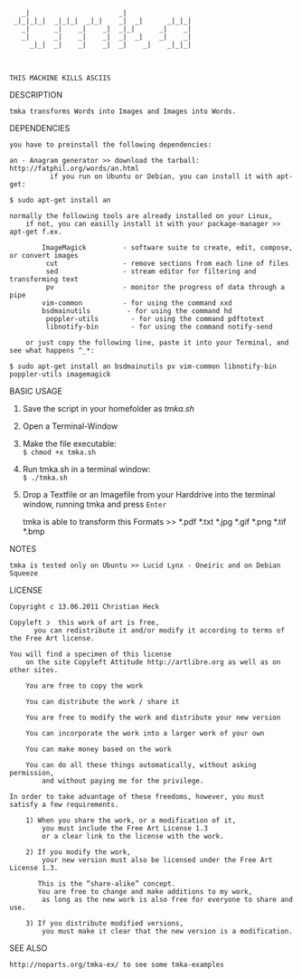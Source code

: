 	   _|                      _|
	 _|_|_|_|  _|_|_|  _|_|    _|  _|      _|_|_|  
	   _|      _|    _|    _|  _|_|      _|    _|  
	   _|      _|    _|    _|  _|  _|    _|    _|  
	     _|_|  _|    _|    _|  _|    _|    _|_|_| 


​	

	THIS MACHINE KILLS ASCIIS



DESCRIPTION

    tmka transforms Words into Images and Images into Words.

DEPENDENCIES


    you have to preinstall the following dependencies:
    
    an - Anagram generator >> download the tarball: http://fatphil.org/words/an.html
              if you run on Ubuntu or Debian, you can install it with apt-get:	

`$ sudo apt-get install an`  

    normally the following tools are already installed on your Linux,
        if not, you can easilly install it with your package-manager >>	apt-get f.ex.
               
         	ImageMagick			- software suite to create, edit, compose, or convert images
           	 cut				- remove sections from each line of files
             sed				- stream editor for filtering and transforming text
             pv					- monitor the progress of data through a pipe
    		vim-common 			- for using the command xxd
    		bsdmainutils 		 - for using the command hd
             poppler-utils 		  - for using the command pdftotext
             libnotify-bin 		  - for using the command notify-send
       
        or just copy the following line, paste it into your Terminal, and see what happens ^_*:

`$ sudo apt-get install an bsdmainutils pv vim-common libnotify-bin poppler-utils imagemagick`



BASIC USAGE 

1. Save the script in your homefolder as *tmka.sh*
2. Open a Terminal-Window
3. Make the file executable:			
   `$ chmod +x tmka.sh`
4. Run tmka.sh in a terminal window:  	
   `$ ./tmka.sh`
5. Drop a Textfile or an Imagefile from your Harddrive into the terminal window, running tmka and press `Enter`


    tmka is able to transform this Formats >> *.pdf *.txt *.jpg *.gif *.png *.tif *.bmp

NOTES

    tmka is tested only on Ubuntu >> Lucid Lynx - Oneiric and on Debian Squeeze

LICENSE

    Copyright c 13.06.2011 Christian Heck
    
    Copyleft ɔ  this work of art is free,
          you can redistribute it and/or modify it according to terms of the Free Art license.
    
    You will find a specimen of this license
        on the site Copyleft Attitude http://artlibre.org as well as on other sites.
    
        You are free to copy the work
    
        You can distribute the work / share it
    
        You are free to modify the work and distribute your new version
    
        You can incorporate the work into a larger work of your own
    
        You can make money based on the work
    
        You can do all these things automatically, without asking permission,
            and without paying me for the privilege.
    
    In order to take advantage of these freedoms, however, you must satisfy a few requirements.
    
        1) When you share the work, or a modification of it,
            you must include the Free Art License 1.3
            or a clear link to the license with the work.  
    
        2) If you modify the work,
            your new version must also be licensed under the Free Art License 1.3.  
    
           This is the “share-alike” concept.  
           You are free to change and make additions to my work,
            as long as the new work is also free for everyone to share and use.
    
        3) If you distribute modified versions,
            you must make it clear that the new version is a modification.

SEE ALSO

    http://noparts.org/tmka-ex/ to see some tmka-examples
